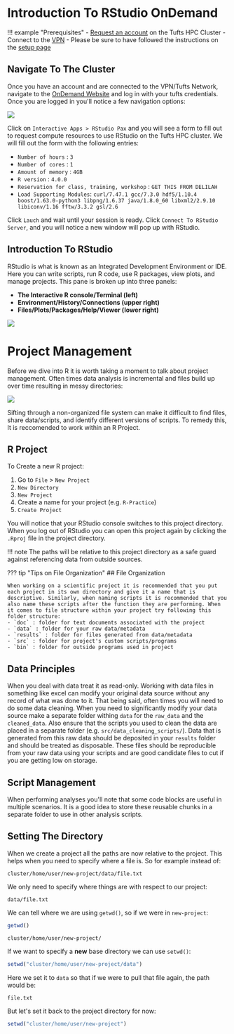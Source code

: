 # Introduction To RStudio OnDemand

!!! example "Prerequisites"
    - [Request an account](http://research.uit.tufts.edu/) on the Tufts HPC Cluster
    - Connect to the [VPN](https://access.tufts.edu/vpn)
    - Please be sure to have followed the instructions on the [setup page](../setup.md)

## Navigate To The Cluster

Once you have an account and are connected to the VPN/Tufts Network, navigate to the [OnDemand Website](https://ondemand.pax.tufts.edu/) and log in with your tufts credentials. Once you are logged in you'll notice a few navigation options:

![](images/ondemandLayout.png)

Click on `Interactive Apps > RStudio Pax` and you will see a form to fill out to request compute resources to use RStudio on the Tufts HPC cluster. We will fill out the form with the following entries:

- `Number of hours` : `3`
- `Number of cores` : `1`
- `Amount of memory` : `4GB`
- `R version` : `4.0.0`
- `Reservation for class, training, workshop` : `GET THIS FROM DELILAH`
- `Load Supporting Modules`: `curl/7.47.1 gcc/7.3.0 hdf5/1.10.4 boost/1.63.0-python3 libpng/1.6.37 java/1.8.0_60 libxml2/2.9.10 libiconv/1.16 fftw/3.3.2 gsl/2.6`

Click `Lauch` and wait until your session is ready. Click `Connect To RStudio Server`, and you will notice a new window will pop up with RStudio. 

## Introduction To RStudio

RStudio is what is known as an Integrated Development Environment or IDE. Here you can write scripts, run R code, use R packages, view plots, and manage projects. This pane is broken up into three panels:

- **The Interactive R console/Terminal (left)**
- **Environment/History/Connections (upper right)**
- **Files/Plots/Packages/Help/Viewer (lower right)**

![](images/rstudio1.png)

# Project Management

Before we dive into R it is worth taking a moment to talk about project management. Often times data analysis is incremental and files build up over time resulting in messy directories:

![](images/messy.png)

Sifting through a non-organized file system can make it difficult to find files, share data/scripts, and identify different versions of scripts. To remedy this, It is reccomended to work within an R Project.

## R Project

To Create a new R project:

1. Go to `File` > `New Project`
2. `New Directory`
3. `New Project`
4. Create a name for your project (e.g. `R-Practice`)
5. `Create Project`

You will notice that your RStudio console switches to this project directory. When you log out of RStudio you can open this project again by clicking the `.Rproj` file in the project directory. 

!!! note
    The paths will be relative to this project directory as a safe guard against referencing data from outside sources. 

??? tip "Tips on File Organization"
    ## File Organization

    When working on a scientific project it is recommended that you put each project in its own directory and give it a name that is descriptive. Similarly, when naming scripts it is recommended that you also name these scripts after the function they are performing. When it comes to file structure within your project try following this folder structure:
    - `doc` : folder for text documents associated with the project
    - `data` : folder for your raw data/metadata
    - `results` : folder for files generated from data/metadata
    - `src` : folder for project's custom scripts/programs
    - `bin` : folder for outside programs used in project

## Data Principles

When you deal with data treat it as read-only. Working with data files in something like excel can modify your original data source without any record of what was done to it. That being said, often times you will need to do some data cleaning. When you need to significantly modify your data source make a separate folder withing `data` for the `raw_data` and the `cleaned_data`. Also ensure that the scripts you used to clean the data are placed in a separate folder (e.g. `src/data_cleaning_scripts/`). Data that is generated from this raw data should be deposited in your `results` folder and should be treated as disposable. These files should be reproducible from your raw data using your scripts and are good candidate files to cut if you are getting low on storage.

## Script Management

When performing analyses you'll note that some code blocks are useful in multiple scenarios. It is a good idea to store these reusable chunks in a separate folder to use in other analysis scripts. 

## Setting The Directory

When we create a project all the paths are now relative to the project. This helps when you need to specify where a file is. So for example instead of:

```
cluster/home/user/new-project/data/file.txt
```

We only need to specify where things are with respect to our project:

```
data/file.txt
```

We can tell where we are using `getwd()`, so if we were in `new-project`:

```R
getwd()
```

```
cluster/home/user/new-project/
```

If we want to specify a **new** base directory we can use `setwd()`:

```R
setwd("cluster/home/user/new-project/data")
```

Here we set it to `data` so that if we were to pull that file again, the path would be:

```
file.txt
```

But let's set it back to the project directory for now:

```R
setwd("cluster/home/user/new-project")
```
